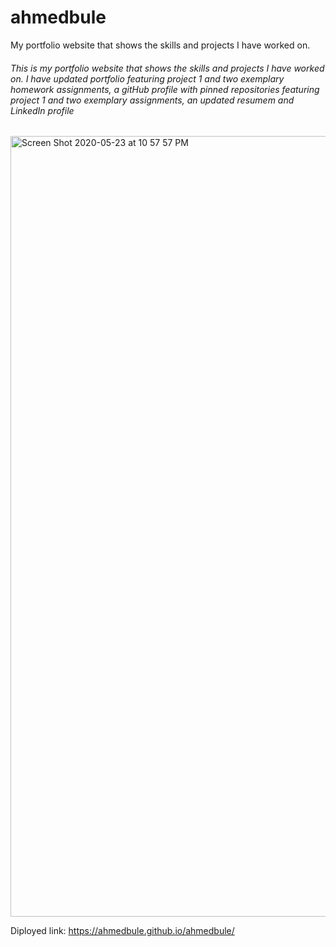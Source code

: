 # ahmedbule
My portfolio website that shows the skills and projects I have worked on. 


###### This is my portfolio website that shows the skills and projects I have worked on. I have updated portfolio featuring project 1 and two exemplary homework assignments, a gitHub profile with pinned repositories featuring project 1 and two exemplary assignments, an updated resumem and LinkedIn profile

<img width="1249" alt="Screen Shot 2020-05-23 at 10 57 57 PM" src="https://user-images.githubusercontent.com/25271965/82745370-ff05d580-9d48-11ea-84e3-bb3b7a891af8.png">



Diployed link: https://ahmedbule.github.io/ahmedbule/
